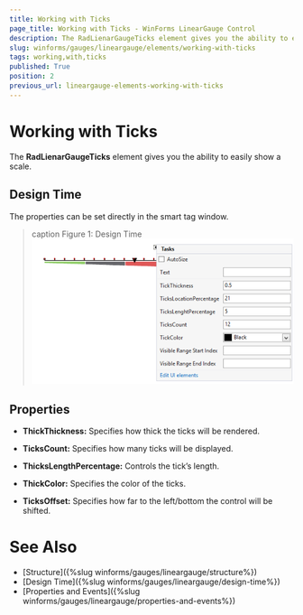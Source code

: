 ```yaml
---
title: Working with Ticks
page_title: Working with Ticks - WinForms LinearGauge Control
description: The RadLienarGaugeTicks element gives you the ability to easily show a scale.
slug: winforms/gauges/lineargauge/elements/working-with-ticks
tags: working,with,ticks
published: True
position: 2
previous_url: lineargauge-elements-working-with-ticks
---
```


# Working with Ticks
 
The __RadLienarGaugeTicks__ element gives you the ability to easily show a scale.

## Design Time

The properties can be set directly in the smart tag window.

>caption Figure 1: Design Time
![lineargauge-elements-working-with-ticks 001](images/lineargauge-elements-working-with-ticks001.png)

## Properties

* __ThickThickness:__ Specifies how thick the ticks will be rendered.

* __TicksCount:__ Specifies how many ticks will be displayed.

* __ThicksLengthPercentage:__ Controls the tick’s length.

* __ThickColor:__ Specifies the color of the ticks.

* __TicksOffset:__ Specifies how far to the left/bottom the control will be shifted.

# See Also

* [Structure]({%slug winforms/gauges/lineargauge/structure%})
* [Design Time]({%slug winforms/gauges/lineargauge/design-time%})
* [Properties and Events]({%slug winforms/gauges/lineargauge/properties-and-events%})